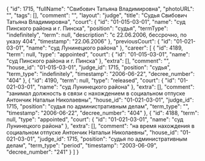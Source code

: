 {
    "id": 1715,
    "fullName": "Свибович Татьяна Владимировна",
    "photoURL": "",
    "tags": [],
    "comment": "",
    "layout": "judge",
    "title": "Судья Свибович Татьяна Владимировна",
    "court": {
        "id": "01-015-03-01",
        "name": "суд Пинского района и г. Пинска",
        "position": "судья",
        "termType": "indefinitely",
        "term": null,
        "description": "c 22.06.2006, бессрочно, по указу 404",
        "timestamp": "22.06.2006"
    },
    "previousCourt": {
        "id": "01-021-03-01",
        "name": "суд Лунинецкого района"
    },
    "career": [
        {
            "id": 4189,
            "term": null,
            "type": "appointed",
            "court": {
                "id": "01-015-03-01",
                "name": "суд Пинского района и г. Пинска"
            },
            "extra": [],
            "comment": "",
            "house_id": "01-015-03-01",
            "judge_id": 1715,
            "position": "судья",
            "term_type": "indefinitely",
            "timestamp": "2006-06-22",
            "decree_number": "404"
        },
        {
            "id": 4190,
            "term": null,
            "type": "released",
            "court": {
                "id": "01-021-03-01",
                "name": "суд Лунинецкого района"
            },
            "extra": [],
            "comment": "занимал должность в связи с нахождением в социальном отпуске Антончик Натальи Николаевны",
            "house_id": "01-021-03-01",
            "judge_id": 1715,
            "position": "судья по административным делам",
            "term_type": "",
            "timestamp": "2006-06-22",
            "decree_number": "404"
        },
        {
            "id": 4188,
            "term": null,
            "type": "appointed",
            "court": {
                "id": "01-021-03-01",
                "name": "суд Лунинецкого района"
            },
            "extra": [],
            "comment": "на время нахождения в социальном отпуске Антончик Натальи Николаевны",
            "house_id": "01-021-03-01",
            "judge_id": 1715,
            "position": "судья по административным делам",
            "term_type": "period",
            "timestamp": "2003-06-09",
            "decree_number": "241"
        }
    ]
}